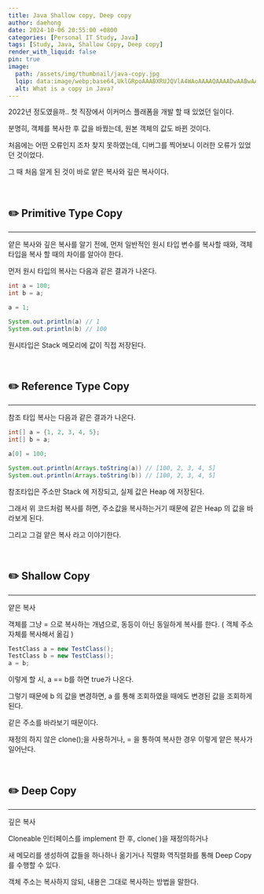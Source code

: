 ```yaml
---
title: Java Shallow copy, Deep copy
author: daehong
date: 2024-10-06 20:55:00 +0800
categories: [Personal IT Study, Java]
tags: [Study, Java, Shallow Copy, Deep copy]
render_with_liquid: false
pin: true
image:
  path: /assets/img/thumbnail/java-copy.jpg
  lqip: data:image/webp;base64,UklGRpoAAABXRUJQVlA4WAoAAAAQAAAADwAABwAAQUxQSDIAAAARL0AmbZurmr57yyIiqE8oiG0bejIYEQTgqiDA9vqnsUSI6H+oAERp2HZ65qP/VIAWAFZQOCBCAAAA8AEAnQEqEAAIAAVAfCWkAALp8sF8rgRgAP7o9FDvMCkMde9PK7euH5M1m6VWoDXf2FkP3BqV0ZYbO6NA/VFIAAAA
  alt: What is a copy in Java?
---
```


2022년 정도였을까.. 첫 직장에서 이커머스 플래폼을 개발 할 때 있었던 일이다.

분명히, 객체를 복사한 후 값을 바꿨는데, 원본 객체의 값도 바뀐 것이다.

처음에는 어떤 오류인지 조차 찾지 못하였는데, 디버그를 찍어보니 이러한 오류가 있었던 것이었다.

그 때 처음 알게 된 것이 바로 얕은 복사와 깊은 복사이다.

<br>

## ✏️ Primitive Type Copy
---

얕은 복사와 깊은 복사를 알기 전에, 먼저 일반적인 원시 타입 변수를 복사할 때와, 객체 타입을 복사 할 때의 차이를 알아야 한다.

먼저 원시 타입의 복사는 다음과 같은 결과가 나온다.

```java
int a = 100;
int b = a;

a = 1;

System.out.println(a) // 1
System.out.println(b) // 100
```
	
원시타입은 Stack 메모리에 값이 직접 저장된다.
	
<br>

## ✏️ Reference Type Copy
---

참조 타입 복사는 다음과 같은 결과가 나온다.

```java
int[] a = {1, 2, 3, 4, 5};
int[] b = a;

a[0] = 100;

System.out.println(Arrays.toString(a)) // [100, 2, 3, 4, 5]
System.out.println(Arrays.toString(b)) // [100, 2, 3, 4, 5]
```
	
참조타입은 주소만 Stack 에 저장되고, 실제 값은 Heap 에 저장된다.

그래서 위 코드처럼 복사를 하면, 주소값을 복사하는거기 때문에 같은 Heap 의 값을 바라보게 된다.

그리고 그걸 얕은 복사 라고 이야기한다.

<br>

## ✏️ Shallow Copy
---

얕은 복사

객체를 그냥 = 으로 복사하는 개념으로, 동등이 아닌 동일하게 복사를 한다. ( 객체 주소 자체를 복사해서 옮김 )

```java
TestClass a = new TestClass();
TestClass b = new TestClass();
a = b;
```
	
이렇게 할 시, a == b를 하면 true가 나온다.

그렇기 때문에 b 의 값을 변경하면, a 를 통해 조회하였을 때에도 변경된 값을 조회하게 된다.

같은 주소를 바라보기 때문이다.
	
재정의 하지 않은 clone();을 사용하거나, = 을 통하여 복사한 경우 이렇게 얕은 복사가 일어난다.

<br>

## ✏️ Deep Copy
---

깊은 복사

Cloneable 인터페이스를 implement 한 후, clone( )을 재정의하거나

새 메모리를 생성하여 값들을 하나하나 옮기거나 직렬화 역직렬화를 통해 Deep Copy를 수행할 수 있다.

객체 주소는 복사하지 않되, 내용은 그대로 복사하는 방법을 말한다.

